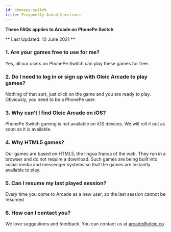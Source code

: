```yaml
---
id: phonepe-switch 
title: Frequently Asked Questions  
---
```

**These FAQs applies to Arcade on PhonePe Switch**

** Last Updated: 10 June 2021 **
### 1. Are your games free to use for me?

Yes, all our users on PhonePe Switch can play these games for free. 
 
### 2. Do I need to log in or sign up with Oleic Arcade to play games?

Nothing of that sort, just click on the game and you are ready to play. Obviously, you need to be a PhonePe user.

### 3. Why can’t I find Oleic Arcade on iOS?

PhonePe Switch gaming is not available on iOS devices. We will roll it out as soon as it is available. 

### 4. Why HTML5 games?

Our games are based on HTML5, the lingua franca of the web. They run in a browser and do not require a download. Such games are being built into social media and messenger systems so that the games are instantly available to play.

### 5. Can I resume my last played session?

Every time you come to Arcade as a new user, so the last session cannot be resumed

### 6. How can I contact you?

We love suggestions and feedback. You can contact us at arcade@oleic.co
